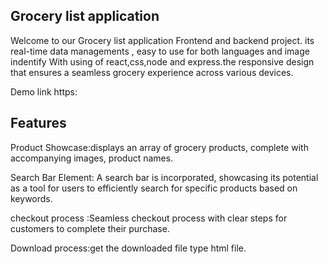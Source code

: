 ## Grocery list application

Welcome to our Grocery list application Frontend and backend project. its real-time data managements , easy to use for both languages and image indentify With using of react,css,node and express.the responsive design that ensures a seamless grocery experience across various devices.

Demo link https:

## Features

Product Showcase:displays an array of grocery products, complete with accompanying images, product names.

Search Bar Element: A search bar is incorporated, showcasing its potential as a tool for users to efficiently search for specific products based on keywords.

checkout process :Seamless checkout process with clear steps for customers to complete their purchase.

Download process:get the downloaded file type html file.

